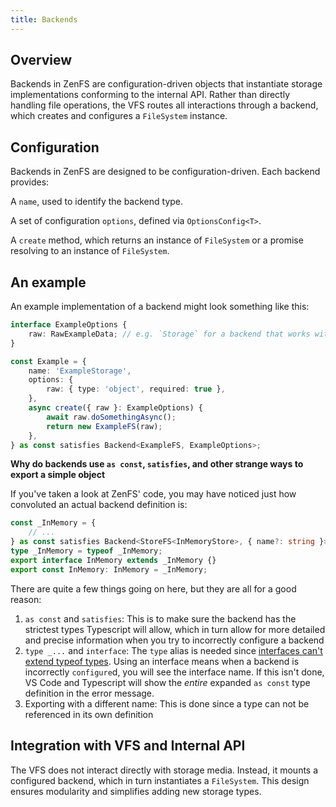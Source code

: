 ```yaml
---
title: Backends
---
```


## Overview

Backends in ZenFS are configuration-driven objects that instantiate storage implementations conforming to the internal API. Rather than directly handling file operations, the VFS routes all interactions through a backend, which creates and configures a `FileSystem` instance.

## Configuration

Backends in ZenFS are designed to be configuration-driven. Each backend provides:

A `name`, used to identify the backend type.

A set of configuration `options`, defined via `OptionsConfig<T>`.

A `create` method, which returns an instance of `FileSystem` or a promise resolving to an instance of `FileSystem`.

## An example

An example implementation of a backend might look something like this:

```ts
interface ExampleOptions {
	raw: RawExampleData; // e.g. `Storage` for a backend that works with `localStorage`
}

const Example = {
	name: 'ExampleStorage',
	options: {
		raw: { type: 'object', required: true },
	},
	async create({ raw }: ExampleOptions) {
		await raw.doSomethingAsync();
		return new ExampleFS(raw);
	},
} as const satisfies Backend<ExampleFS, ExampleOptions>;
```

**Why do backends use `as const`, `satisfies`, and other strange ways to export a simple object**

If you've taken a look at ZenFS' code, you may have noticed just how convoluted an actual backend definition is:

```ts
const _InMemory = {
	// ...
} as const satisfies Backend<StoreFS<InMemoryStore>, { name?: string }>;
type _InMemory = typeof _InMemory;
export interface InMemory extends _InMemory {}
export const InMemory: InMemory = _InMemory;
```

There are quite a few things going on here, but they are all for a good reason:

1. `as const` and `satisfies`: This is to make sure the backend has the strictest types Typescript will allow, which in turn allow for more detailed and precise information when you try to incorrectly configure a backend
2. `type _...` and `interface`: The `type` alias is needed since [interfaces can't extend typeof types](https://github.com/Microsoft/TypeScript/issues/14757). Using an interface means when a backend is incorrectly `configure`d, you will see the interface name. If this isn't done, VS Code and Typescript will show the _entire_ expanded `as const` type definition in the error message.
3. Exporting with a different name: This is done since a type can not be referenced in its own definition

## Integration with VFS and Internal API

The VFS does not interact directly with storage media. Instead, it mounts a configured backend, which in turn instantiates a `FileSystem`. This design ensures modularity and simplifies adding new storage types.

